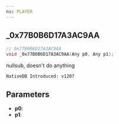 ```yaml
---
ns: PLAYER
---
```

## _0x77B0B6D17A3AC9AA

```c
// 0x77B0B6D17A3AC9AA
void _0x77B0B6D17A3AC9AA(Any p0, Any p1);
```

nullsub, doesn't do anything

```
NativeDB Introduced: v1207
```

## Parameters
* **p0**:
* **p1**:
